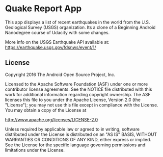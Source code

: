 Quake Report App
===================================

This app displays a list of recent earthquakes in the world
from the U.S. Geological Survey (USGS) organization.
Its a clone of a Beginning Android Nanodegree course of Udacity with some changes.

More info on the USGS Earthquake API available at:
https://earthquake.usgs.gov/fdsnws/event/1/

License
-------

Copyright 2016 The Android Open Source Project, Inc.

Licensed to the Apache Software Foundation (ASF) under one or more contributor
license agreements.  See the NOTICE file distributed with this work for
additional information regarding copyright ownership.  The ASF licenses this
file to you under the Apache License, Version 2.0 (the "License"); you may not
use this file except in compliance with the License.  You may obtain a copy of
the License at

http://www.apache.org/licenses/LICENSE-2.0

Unless required by applicable law or agreed to in writing, software
distributed under the License is distributed on an "AS IS" BASIS, WITHOUT
WARRANTIES OR CONDITIONS OF ANY KIND, either express or implied.  See the
License for the specific language governing permissions and limitations under
the License.
